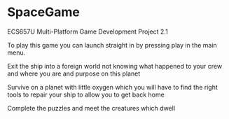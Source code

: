 # SpaceGame
ECS657U Multi-Platform Game Development Project 2.1

To play this game you can launch straight in by pressing play in the main menu.

Exit the ship into a foreign world not knowing what happened to your crew and where you are and purpose on this planet

Survive on a planet with little oxygen which you will have to find the right tools to repair your ship to allow you to get back home

Complete the puzzles and meet the creatures which dwell